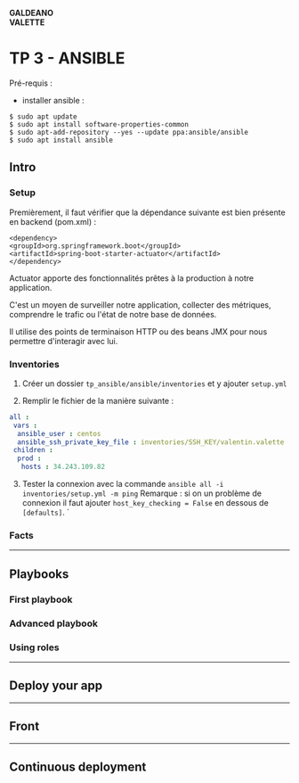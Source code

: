 **GALDEANO**  
**VALETTE**
# TP 3 - ANSIBLE

Pré-requis : 
- installer ansible : 
```
$ sudo apt update
$ sudo apt install software-properties-common
$ sudo apt-add-repository --yes --update ppa:ansible/ansible
$ sudo apt install ansible
```

## Intro

### Setup


Premièrement, il faut vérifier que la dépendance suivante est bien présente en backend (pom.xml) : 
```
<dependency>
<groupId>org.springframework.boot</groupId>
<artifactId>spring-boot-starter-actuator</artifactId>
</dependency>
```

Actuator apporte des fonctionnalités prêtes à la production à notre application.

C'est un moyen de surveiller notre application, collecter des métriques, comprendre le trafic ou l'état de notre base de données.

Il utilise des points de terminaison HTTP ou des beans JMX pour nous permettre d'interagir avec lui.
 


### Inventories

1. Créer un dossier `tp_ansible/ansible/inventories` et y ajouter `setup.yml`

2. Remplir le fichier de la manière suivante :
```yml
all :
 vars :
  ansible_user : centos
  ansible_ssh_private_key_file : inventories/SSH_KEY/valentin.valette
 children :
  prod :
   hosts : 34.243.109.82
```

3. Tester la connexion avec la commande `ansible all -i inventories/setup.yml -m ping`
Remarque : si on un problème de connexion il faut ajouter `host_key_checking = False` en dessous de `[defaults]`. 
`
### Facts


---

## Playbooks
### First playbook

### Advanced playbook

### Using roles


---

## Deploy your app
---

## Front
---

## Continuous deployment

